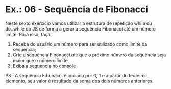 # Ex.: 06 - Sequência de Fibonacci

Neste sexto exercício vamos utilizar a estrutura de repetição while ou do..while do JS de forma a gerar a sequência Fibonacci até um número limite. Para isso, faça:

1. Receba do usuário um número para ser utilizado como limite da sequencia;
2. Crie a sequência Fibonacci até que o próximo número da sequência seja maior que o número limite.
3. Exiba a sequencia no console

PS.:  A sequência Fibonacci é iniciada por 0, 1 e a partir do terceiro elemento, seu valor é resultado da soma dos dois números anteriores.
